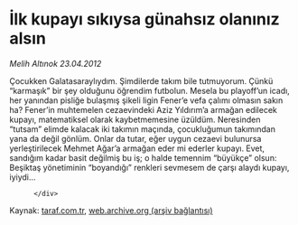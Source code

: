 # İlk kupayı sıkıysa günahsız olanınız alsın

*Melih Altınok 23.04.2012*

<div class="yazi">Çocukken Galatasaraylıydım. Şimdilerde takım bile tutmuyorum. Çünkü “karmaşık” bir şey olduğunu öğrendim futbolun. Mesela bu playoff’un icadı, her yanından pisliğe bulaşmış şikeli ligin Fener’e vefa çalımı olmasın sakın ha? Fener’in muhtemelen cezaevindeki Aziz Yıldırım’a armağan edilecek kupayı, matematiksel olarak kaybetmemesine üzüldüm. Neresinden “tutsam” elimde kalacak iki takımın maçında, çocukluğumun takımından yana da değil gönlüm. Onlar da tutar, eğer uygun cezaevi bulunursa yerleştirilecek Mehmet Ağar’a armağan eder mi ederler kupayı. Evet, sandığım kadar basit değilmiş bu iş; o halde temennim “büyükçe” olsun: Beşiktaş yönetiminin “boyandığı” renkleri sevmesem de çarşı alaydı kupayı, iyiydi...
                                    
          
          
          
          </div>

Kaynak: [taraf.com.tr](http://www.taraf.com.tr/melih-altinok/makale-ilk-kupayi-sikiysa-gunahsiz-olaniniz-alsin.htm), [web.archive.org (arşiv bağlantısı)](http://web.archive.org/web/20130913021217/http://www.taraf.com.tr/melih-altinok/makale-ilk-kupayi-sikiysa-gunahsiz-olaniniz-alsin.htm)
